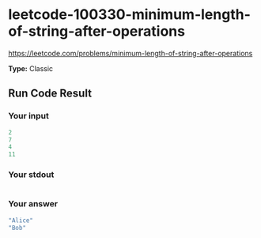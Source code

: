 # leetcode-100330-minimum-length-of-string-after-operations

https://leetcode.com/problems/minimum-length-of-string-after-operations

**Type:** Classic

## Run Code Result

### Your input

<!-- prettier-ignore -->
```js
2
7
4
11
```

### Your stdout

<!-- prettier-ignore -->
```js
```

### Your answer

<!-- prettier-ignore -->
```js
"Alice"
"Bob"
```
